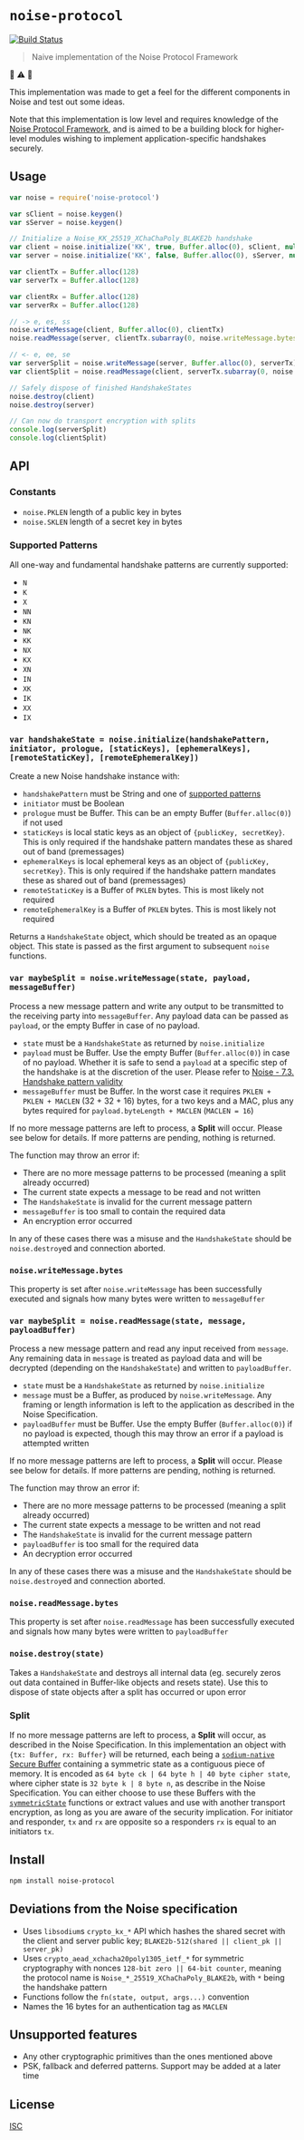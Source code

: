# `noise-protocol`

[![Build Status](https://travis-ci.org/emilbayes/noise-protocol.svg?branch=master)](https://travis-ci.org/emilbayes/noise-protocol)

> Naive implementation of the Noise Protocol Framework

:rotating_light: :warning: :rotating_light:

This implementation was made to get a feel for the different components in
Noise and test out some ideas.

Note that this implementation is low level and requires knowledge of the
[Noise Protocol Framework](http://noiseprotocol.org/noise.html), and is aimed to
be a building block for higher-level modules wishing to implement
application-specific handshakes securely.

## Usage

```js
var noise = require('noise-protocol')

var sClient = noise.keygen()
var sServer = noise.keygen()

// Initialize a Noise_KK_25519_XChaChaPoly_BLAKE2b handshake
var client = noise.initialize('KK', true, Buffer.alloc(0), sClient, null, sServer.publicKey)
var server = noise.initialize('KK', false, Buffer.alloc(0), sServer, null, sClient.publicKey)

var clientTx = Buffer.alloc(128)
var serverTx = Buffer.alloc(128)

var clientRx = Buffer.alloc(128)
var serverRx = Buffer.alloc(128)

// -> e, es, ss
noise.writeMessage(client, Buffer.alloc(0), clientTx)
noise.readMessage(server, clientTx.subarray(0, noise.writeMessage.bytes), serverRx)

// <- e, ee, se
var serverSplit = noise.writeMessage(server, Buffer.alloc(0), serverTx)
var clientSplit = noise.readMessage(client, serverTx.subarray(0, noise.writeMessage.bytes), clientRx)

// Safely dispose of finished HandshakeStates
noise.destroy(client)
noise.destroy(server)

// Can now do transport encryption with splits
console.log(serverSplit)
console.log(clientSplit)
```

## API

### Constants

- `noise.PKLEN` length of a public key in bytes
- `noise.SKLEN` length of a secret key in bytes

### Supported Patterns

All one-way and fundamental handshake patterns are currently supported:

- `N`
- `K`
- `X`
- `NN`
- `KN`
- `NK`
- `KK`
- `NX`
- `KX`
- `XN`
- `IN`
- `XK`
- `IK`
- `XX`
- `IX`

### `var handshakeState = noise.initialize(handshakePattern, initiator, prologue, [staticKeys], [ephemeralKeys], [remoteStaticKey], [remoteEphemeralKey])`

Create a new Noise handshake instance with:

* `handshakePattern` must be String and one of [supported patterns](#supported-patterns)
* `initiator` must be Boolean
* `prologue` must be Buffer. This can be an empty Buffer (`Buffer.alloc(0)`) if
  not used
* `staticKeys` is local static keys as an object of `{publicKey, secretKey}`.
  This is only required if the handshake pattern mandates these as shared out of band (premessages)
* `ephemeralKeys` is local ephemeral keys as an object of `{publicKey, secretKey}`.
  This is only required if the handshake pattern mandates these as shared out of band (premessages)
* `remoteStaticKey` is a Buffer of `PKLEN` bytes. This is most likely not required
* `remoteEphemeralKey` is a Buffer of `PKLEN` bytes. This is most likely not required

Returns a `HandshakeState` object, which should be treated as an opaque object.
This state is passed as the first argument to subsequent `noise` functions.

### `var maybeSplit = noise.writeMessage(state, payload, messageBuffer)`

Process a new message pattern and write any output to be transmitted to the
receiving party into `messageBuffer`. Any payload data can be passed as
`payload`, or the empty Buffer in case of no payload.

* `state` must be a `HandshakeState` as returned by `noise.initialize`
* `payload` must be Buffer. Use the empty Buffer (`Buffer.alloc(0)`) in case of
  no payload. Whether it is safe to send a `payload` at a specific step of the
  handshake is at the discretion of the user. Please refer to [Noise - 7.3. Handshake pattern validity](http://noiseprotocol.org/noise.html#handshake-pattern-validity)
* `messageBuffer` must be Buffer. In the worst case it requires
  `PKLEN + PKLEN + MACLEN` (32 + 32 + 16) bytes, for a two keys and a MAC,
  plus any bytes required for `payload.byteLength + MACLEN` (`MACLEN = 16`)

If no more message patterns are left to process, a **Split** will occur. Please
see below for details. If more patterns are pending, nothing is returned.

The function may throw an error if:
* There are no more message patterns to be processed (meaning a split already
  occurred)
* The current state expects a message to be read and not written
* The `HandshakeState` is invalid for the current message pattern
* `messageBuffer` is too small to contain the required data
* An encryption error occurred

In any of these cases there was a misuse and the `HandshakeState` should be
`noise.destroy`ed and connection aborted.

### `noise.writeMessage.bytes`

This property is set after `noise.writeMessage` has been successfully executed
and signals how many bytes were written to `messageBuffer`

### `var maybeSplit = noise.readMessage(state, message, payloadBuffer)`

Process a new message pattern and read any input received from `message`.
Any remaining data in `message` is treated as payload data and will be decrypted
(depending on the `HandshakeState`) and written to `payloadBuffer`.

* `state` must be a `HandshakeState` as returned by `noise.initialize`
* `message` must be a Buffer, as produced by `noise.writeMessage`. Any framing
  or length information is left to the application as described in the Noise
  Specification.
* `payloadBuffer` must be Buffer. Use the empty Buffer (`Buffer.alloc(0)`) if no
  payload is expected, though this may throw an error if a payload is attempted
  written

If no more message patterns are left to process, a **Split** will occur. Please
see below for details. If more patterns are pending, nothing is returned.

The function may throw an error if:
* There are no more message patterns to be processed (meaning a split already
  occurred)
* The current state expects a message to be written and not read
* The `HandshakeState` is invalid for the current message pattern
* `payloadBuffer` is too small for the required data
* An decryption error occurred

In any of these cases there was a misuse and the `HandshakeState` should be
`noise.destroy`ed and connection aborted.

### `noise.readMessage.bytes`

This property is set after `noise.readMessage` has been successfully executed
and signals how many bytes were written to `payloadBuffer`

### `noise.destroy(state)`

Takes a `HandshakeState` and destroys all internal data (eg. securely zeros out
data contained in Buffer-like objects and resets state). Use this to dispose of
state objects after a split has occurred or upon error

### Split

If no more message patterns are left to process, a **Split** will occur, as
described in the Noise Specification. In this implementation an object with
`{tx: Buffer, rx: Buffer}` will be returned, each being a
[`sodium-native` Secure Buffer](https://github.com/sodium-friends/sodium-native#memory-protection)
containing a symmetric state as a contiguous piece of memory. It is encoded as
`64 byte ck | 64 byte h | 40 byte cipher state`, where cipher state is
`32 byte k | 8 byte n`, as describe in the Noise Specification. You can either
choose to use these Buffers with the [`symmetricState`](symmetric-state.js)
functions or extract values and use with another transport encryption, as long
as you are aware of the security implication. For initiator and responder,
`tx` and `rx` are opposite so a responders `rx` is equal to an initiators `tx`.

## Install

```sh
npm install noise-protocol
```

## Deviations from the Noise specification

* Uses `libsodium`s `crypto_kx_*` API which hashes the shared secret with the
  client and server public key; `BLAKE2b-512(shared || client_pk || server_pk)`
* Uses `crypto_aead_xchacha20poly1305_ietf_*` for symmetric cryptography with
  nonces `128-bit zero || 64-bit counter`, meaning the protocol name is `Noise_*_25519_XChaChaPoly_BLAKE2b`, with `*` being the handshake pattern
* Functions follow the `fn(state, output, args...)` convention
* Names the 16 bytes for an authentication tag as `MACLEN`

## Unsupported features

- Any other cryptographic primitives than the ones mentioned above
- PSK, fallback and deferred patterns. Support may be added at a later time

## License

[ISC](LICENSE)

